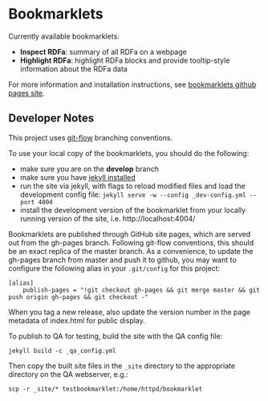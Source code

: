 Bookmarklets
============

Currently available bookmarklets:
- **Inspect RDFa**: summary of all RDFa on a webpage
- **Highlight RDFa**: highlight RDFa blocks and provide tooltip-style information
  about the RDFa data

For more information and installation instructions, see [bookmarklets github pages site](http://emory-libraries.github.io/bookmarklets/).


Developer Notes
---------------

This project uses [git-flow](https://github.com/nvie/gitflow) branching conventions.

To use your local copy of the bookmarklets, you should do the following:
- make sure you are on the **develop** branch
- make sure you have [jekyll installed](http://jekyllrb.com/docs/installation/)
- run the site via jekyll, with flags to reload modified files and load
  the development config file: ```jekyll serve -w --config _dev-config.yml --port 4004```
- install the development version of the bookmarklet from your locally running
  version of the site, i.e. http://localhost:4004/

Bookmarklets are published through GitHub site pages, which are served out from
the gh-pages branch.  Following git-flow conventions, this should be an exact
replica of the master branch.  As a convenience, to update the gh-pages branch
from master and push it to github, you may want to configure the following alias
in your ``.git/config`` for this project:

    [alias]
        publish-pages = "!git checkout gh-pages && git merge master && git push origin gh-pages && git checkout -"

When you tag a new release, also update the version number in the page metadata
of index.html for public display.

To publish to QA for testing, build the site with the QA config file:

    jekyll build -c _qa_config.yml

Then copy the built site files in the ``_site`` directory to the appropriate directory on the QA webserver, e.g.:

    scp -r _site/* testbookmarklet:/home/httpd/bookmarklet